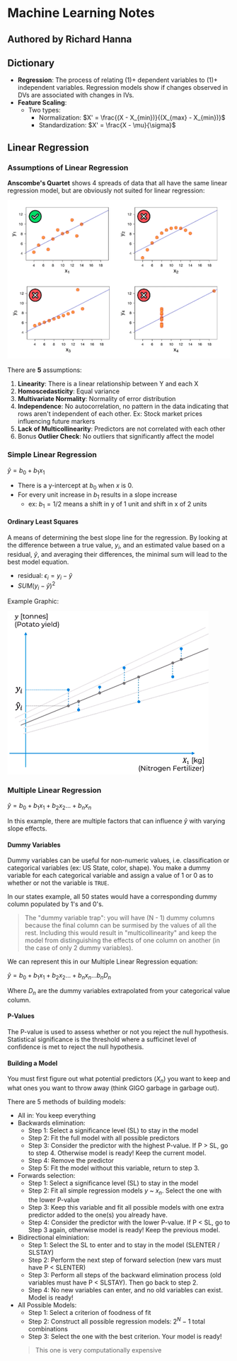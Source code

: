 # Machine Learning Notes
## Authored by Richard Hanna


## Dictionary

- **Regression**: The process of relating (1)+ dependent variables to (1)+ independent variables. Regression models show if changes observed in DVs are associated with changes in IVs.
- **Feature Scaling**:
  - Two types:
    - Normalization: $X' = \frac{(X - X_{min})}{(X_{max} - X_{min})}$
    - Standardization: $X' = \frac{X - \mu}{\sigma}$

## Linear Regression

### Assumptions of Linear Regression

**Anscombe's Quartet** shows 4 spreads of data that all have the same linear regression model, but are obviously not suited for linear regression:

![Anscombe's Quartet](/images/anscombes_quartet.png)

There are **5** assumptions:

1. **Linearity**: There is a linear relationship between Y and each X
2. **Homoscedasticity**: Equal variance
3. **Multivariate Normality**: Normality of error distribution
4. **Independence**: No autocorrelation, no pattern in the data indicating that rows aren't independent of each other. Ex: Stock market prices influencing future markers
5. **Lack of Multicollinearity**: Predictors are not correlated with each other
6. Bonus **Outlier Check**: No outliers that significantly affect the model

### Simple Linear Regression

$\widehat{y} = b_0 + b_1 x_1$

- There is a y-intercept at $b_0$ when $x$ is 0.
- For every unit increase in $b_1$ results in a slope increase
  - ex: $b_1 = 1/2$ means a shift in y of 1 unit and shift in x of 2 units

#### Ordinary Least Squares

A means of determining the best slope line for the regression. By looking at the difference between a true value, $y_i$, and an estimated value based on a residual, $\widehat{y}$, and averaging their differences, the minimal sum will lead to the best model equation.

- residual: ${\epsilon}_i = y_i - \widehat{y}$
- $SUM(y_i - \widehat{y})^2$

Example Graphic:

![Ordinary Least Squares Regression](/images/ordinary_least_squares_reg.png)

### Multiple Linear Regression

$\widehat{y} = b_0 + b_1x_1 + b_2 x_2 ... + b_n x_n$

In this example, there are multiple factors that can influence $\widehat{y}$ with varying slope effects.

#### Dummy Variables

Dummy variables can be useful for non-numeric values, i.e. classification or categorical variables (ex: US State, color, shape). You make a dummy variable for each categorical variable and assign a value of 1 or 0 as to whether or not the variable is `TRUE`.

In our states example, all 50 states would have a corresponding dummy column populated by 1's and 0's.

> The "dummy variable trap": you will have (N - 1) dummy columns because the final column can be surmised by the values of all the rest. Including this would result in "multicollinearity" and keep the model from distinguishing the effects of one column on another (in the case of only 2 dummy variables).

We can represent this in our Multiple Linear Regression equation:

$\widehat{y} = b_0 + b_1x_1 + b_2 x_2 ... + b_n x_n ... b_nD_n$

Where $D_n$ are the dummy variables extrapolated from your categorical value column.

#### P-Values

The P-value is used to assess whether or not you reject the null hypothesis. Statistical significance is the threshold where a sufficinet level of confidence is met to reject the null hypothesis.

#### Building a Model

You must first figure out what potential predictors ($X_n$) you want to keep and what ones you want to throw away (think GIGO garbage in garbage out).

There are 5 methods of building models:

- All in: You keep everything
- Backwards elimination: 
  - Step 1: Select a significance level (SL) to stay in the model
  - Step 2: Fit the full model with all possible predictors
  - Step 3: Consider the predictor with the highest P-value. If P > SL, go to step 4. Otherwise model is ready! Keep the current model.
  - Step 4: Remove the predictor
  - Step 5: Fit the model without this variable, return to step 3.
- Forwards selection:
  - Step 1: Select a significance level (SL) to stay in the model
  - Step 2: Fit all simple regression models $y$ ~ $x_n$. Select the one with the lower P-value
  - Step 3: Keep this variable and fit all possible models with one extra predictor added to the one(s) you already have.
  - Step 4: Consider the predictor with the lower P-value. If P < SL, go to Step 3 again, otherwise model is ready! Keep the previous model.
- Bidirectional elminiation:
  - Step 1: Select the SL to enter and to stay in the model (SLENTER / SLSTAY)
  - Step 2: Perform the next step of forward selection (new vars must have P < SLENTER)
  - Step 3: Perform all steps of the backward elimination process (old variables must have P < SLSTAY). Then go back to step 2.
  - Step 4: No new variables can enter, and no old variables can exist. Model is ready!
- All Possible Models:
  - Step 1: Select a criterion of foodness of fit
  - Step 2: Construct all possible regression models: $2^N-1$ total combinations
  - Step 3: Select the one with the best criterion. Your model is ready!
  > This one is very computationally expensive